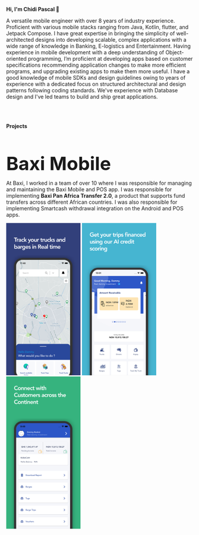**Hi, I'm Chidi Pascal 👋**

A versatile mobile engineer with over 8 years of industry experience. Proficient with various mobile 
stacks ranging from Java, Kotlin, flutter, and Jetpack Compose. I have great expertise in bringing the simplicity of well-architected
designs into developing scalable, complex applications with a wide range of knowledge in Banking, 
E-logistics and Entertainment. Having experience in mobile development with a deep understanding 
of Object-oriented programming, I’m proficient at developing apps based on customer specifications recommending 
application changes to make more efficient programs, and upgrading existing apps to make them more useful. 
I have a good knowledge of mobile SDKs and design guidelines owing to years of experience with a dedicated 
focus on structured architectural and design patterns following coding standards. We've experience with Database design
and I've led teams to build and ship great applications. 


<br><br>

**Projects**

<br><br>


<span style="font-size:50px;">**Baxi Mobile**</span>


At Baxi, I worked in a team of over 10 where I was responsible for managing and maintaining the Baxi Mobile 
and POS app. I was responsible for implementing **Baxi Pan Africa Transfer 2.0**, a product that supports
fund  transfers across different African countries. I was also responsible for implementing Smartcash withdrawal
integration on the Android and POS apps. 

<p align="start">
  <img src="https://raw.githubusercontent.com/Dammyololade/Dammyololade/main/Frame%201.png" alt="Image 1" width="200"/>
  <img src="https://raw.githubusercontent.com/Dammyololade/Dammyololade/main/Frame%202.png" alt="Image 2" width="200"/>
  <img src="https://raw.githubusercontent.com/Dammyololade/Dammyololade/main/Frame%203.png" alt="Image 3" width="200"/>
</p>
